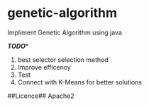 genetic-algorithm
=================

Impliment Genetic Algorithm using java


***TODO****

1. best selector selection method
2. Improve efficency 
3. Test
4. Connect with K-Means for better solutions

##Licence##
Apache2
